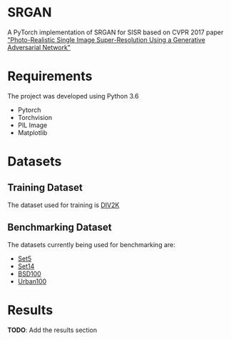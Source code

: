 # SRGAN
A PyTorch implementation of SRGAN for SISR based on CVPR 2017 paper ["Photo-Realistic Single Image Super-Resolution Using a Generative Adversarial Network"](https://arxiv.org/pdf/1609.04802v5.pdf#cite.Shi2016ESPCN) 

# Requirements 
The project was developed using Python 3.6
* Pytorch
* Torchvision
* PIL Image
* Matplotlib

# Datasets
## Training Dataset
The dataset used for training is [DIV2K](https://data.vision.ee.ethz.ch/cvl/DIV2K/)
## Benchmarking Dataset
The datasets currently being used for benchmarking are:
* [Set5](http://people.rennes.inria.fr/Aline.Roumy/results/SR_BMVC12.html)
* [Set14](https://sites.google.com/site/romanzeyde/research-interests)
* [BSD100](https://www.eecs.berkeley.edu/Research/Projects/CS/vision/bsds/)
* [Urban100](https://sites.google.com/site/jbhuang0604/publications/struct_sr)

# Results
**TODO**: Add the results section


